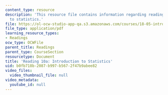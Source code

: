 ```yaml
---
content_type: resource
description: 'This resource file contains information regarding reading 10a: introduction
  to statistics.'
file: https://ol-ocw-studio-app-qa.s3.amazonaws.com/courses/18-05-introduction-to-probability-and-statistics-spring-2014/b0fb718b2087b997b5672f47b9abee82_MIT18_05S14_Reading10a.pdf
file_type: application/pdf
learning_resource_types:
- Readings
ocw_type: OCWFile
parent_title: Readings
parent_type: CourseSection
resourcetype: Document
title: 'Reading 10a: Introduction to Statistics'
uid: b0fb718b-2087-b997-b567-2f47b9abee82
video_files:
  video_thumbnail_file: null
video_metadata:
  youtube_id: null
---
```


